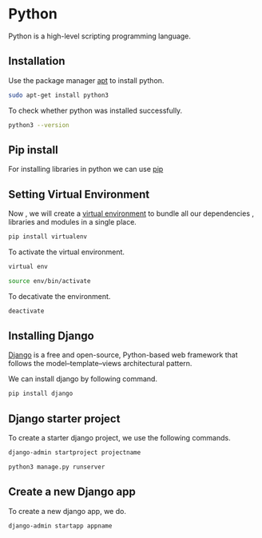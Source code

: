 # Python

Python is a high-level scripting programming language. 

## Installation 

Use the package manager [apt](https://ubuntu.com/server/docs/package-management) to install python.

```bash
sudo apt-get install python3
```

To check whether python was installed successfully.

```bash
python3 --version
```
## Pip install

For installing libraries in python we can use [pip](https://packaging.python.org/en/latest/tutorials/installing-packages/)

## Setting Virtual Environment

Now , we will create a [virtual environment](https://docs.python.org/3/library/venv.html) to bundle all our dependencies , libraries and modules in a single place. 

```bash
pip install virtualenv
```

To activate the virtual environment.

```bash
virtual env

source env/bin/activate
```

To decativate the environment.

```bash
deactivate
```

## Installing Django

[Django](https://www.djangoproject.com/) is a free and open-source, Python-based web framework that follows the model–template–views architectural pattern.

We can install django by following command.

```bash
pip install django
```

## Django starter project

To create a starter django project, we use the following commands.

```bash
django-admin startproject projectname

python3 manage.py runserver
```

## Create a new Django app

To create a new django app, we do.

```bash
django-admin startapp appname
```
